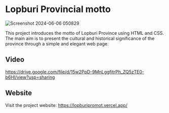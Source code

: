 # Lopburi Provincial motto
![Screenshot 2024-06-06 050829](https://github.com/Nattanan-Petchsuk026/lopburipromot/assets/122779638/d6962bb9-9f89-42d9-9a8c-1f7cd77cb413)

This project introduces the motto of Lopburi Province using HTML and CSS. The main aim is to present the cultural and historical significance of the province through a simple and elegant web page.

## Video

https://drive.google.com/file/d/15w2PpD-9MnLggfitrPh_ZQ5zTE0-b6Hl/view?usp=sharing

## Website

Visit the project website: https://lopburipromot.vercel.app/
